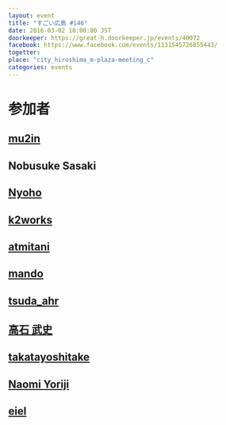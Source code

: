 ```yaml
---
layout: event
title: "すごい広島 #146"
date: 2016-03-02 18:00:00 JST
doorkeeper: https://great-h.doorkeeper.jp/events/40072
facebook: https://www.facebook.com/events/1131545726855443/
togetter:
place: "city_hiroshima_m-plaza-meeting_c"
categories: events
---
```


# 参加者


## [mu2in](http://twitter.com/mu2in)


## Nobusuke Sasaki


## [Nyoho](http://nyoho.jp/)


## [k2works](https://github.com/k2works)


## [atmitani](http://twitter.com/atmitani)


## [mando](http://twitter.com/m_ando_japan)


## [tsuda_ahr](http://twitter.com/tsuda_ahr)


## [高石 武史](https://www.facebook.com/app_scoped_user_id/100003231334661/)


## [takatayoshitake](http://twitter.com/takatayoshitake)


## [Naomi Yoriji](https://www.facebook.com/app_scoped_user_id/496792670482609/)


## [eiel](http://eiel.info/)
